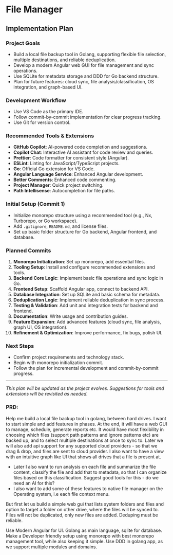 # File Manager

## Implementation Plan

### Project Goals
- Build a local file backup tool in Golang, supporting flexible file selection, multiple destinations, and reliable deduplication.
- Develop a modern Angular web GUI for file management and sync operations.
- Use SQLite for metadata storage and DDD for Go backend structure.
- Plan for future features: cloud sync, file analysis/classification, OS integration, and graph-based UI.

### Development Workflow
- Use VS Code as the primary IDE.
- Follow commit-by-commit implementation for clear progress tracking.
- Use Git for version control.

### Recommended Tools & Extensions
- **GitHub Copilot**: AI-powered code completion and suggestions.
- **Copilot Chat**: Interactive AI assistant for code review and queries.
- **Prettier**: Code formatter for consistent style (Angular).
- **ESLint**: Linting for JavaScript/TypeScript projects.
- **Go**: Official Go extension for VS Code.
- **Angular Language Service**: Enhanced Angular development.
- **Better Comments**: Enhanced code commenting.
- **Project Manager**: Quick project switching.
- **Path Intellisense**: Autocompletion for file paths.

### Initial Setup (Commit 1)
- Initialize monorepo structure using a recommended tool (e.g., Nx, Turborepo, or Go workspace).
- Add `.gitignore`, `README.md`, and license files.
- Set up basic folder structure for Go backend, Angular frontend, and database.

### Planned Commits
1. **Monorepo Initialization**: Set up monorepo, add essential files.
2. **Tooling Setup**: Install and configure recommended extensions and tools.
3. **Backend Core Logic**: Implement basic file operations and sync logic in Go.
4. **Frontend Setup**: Scaffold Angular app, connect to backend API.
5. **Database Integration**: Set up SQLite and basic schema for metadata.
6. **Deduplication Logic**: Implement reliable deduplication in sync process.
7. **Testing & Validation**: Add unit and integration tests for backend and frontend.
8. **Documentation**: Write usage and contribution guides.
9. **Feature Expansion**: Add advanced features (cloud sync, file analysis, graph UI, OS integration).
10. **Refinement & Optimization**: Improve performance, fix bugs, polish UI.

### Next Steps
- Confirm project requirements and technology stack.
- Begin with monorepo initialization commit.
- Follow the plan for incremental development and commit-by-commit progress.

---
*This plan will be updated as the project evolves. Suggestions for tools and extensions will be revisited as needed.*

### PRD: 
Help me build a local file backup tool in golang, between hard drives. I want to start simple and add features in phases. At the end, it will have a web GUI to manage, schedule, generate reports etc. It would have most flexibility in choosing which files (support path patterns and ignore patterns etc) are backed up, and to select multiple destinations at once to sync to. Later we will also add api support for any supported cloud providers - so that we drag & drop, and files are sent to cloud provider. I also want to have a view with an intuitive graph like UI that shows all drives that a file is present at.
- Later I also want to run analysis on each file and summarize the file content, classify the file and add that to metadata, so that I can organize files based on this classification. Suggest good tools for this - do we need an AI for this?
- I also want to add some of these features to native file manager on the Operating system, i.e each file context menu.

But first let us build a simple web gui that lists system  folders and files and option to target a folder on other drive, where the files will be synced to. Files will not be duplicated, only new files are added. Deduping must be reliable. 

Use Modern Angular for UI. Golang as main language, sqlite for database. Make a Developer friendly setup using monorepo with best monorepo management tool, while also keeping it simple.
Use DDD in golang app, as we support multiple modules and domains.